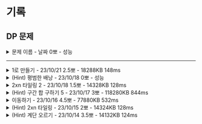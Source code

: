 # 기록
## DP 문제

<details>
<summary>문제 이름 - 날짜 0뽀 - 성능</summary>
<div markdown="1">
<ul>
<li>공개한 1등 기록: </li>
<li>추정 시간 복잡도: </li>
<li>문제 핵심</li>
<ul>
    <li></li>    
    <li></li>  
</ul>
<li>어려웠던 부분 해결</li>
<ul>
    <li></li>
    <ul>
        <li></li>
    </ul>
    <li></li>
    <ul>
        <li></li>
    </ul>
</ul>
<li>순위 코드 분석 후 배운 점</li>
<ul>
    <li></li>
    <li></li>
    <li></li>
</ul>
<li>보충이 필요한 지식</li>
<ul>
    <li></li>
    <li></li>
</ul>
<li>~칭찬~</li>
<ul>
<li></li>
<ul><li></li></ul>
</ul>
</ul>
</div>
</details>

--------

<details>
<summary>1로 만들기 - 23/10/21 2.5뽀 - 18288KB 148ms</summary>
<div markdown="1">
<ul>
<li><p>공개한 1등 기록: 14292KB 120ms</p>
<ul>
<li>내 기록: Scanner 사용 시 21676KB 232ms, BufferedReader 사용 시 18288KB 148ms</li>
</ul>
</li>
<li><p>문제 핵심</p>
<ul>
<li>memoization을 이용해 dp[N]을 구하는 것이 핵심!</li>
<li>dp[i] = (i-1)번째, (i/3)번째, (i/2)번째 중 min으로 구하는 것이 핵심<ul>
<li>비교 시 i%6, i%3, i%2가 0에 해당 하는 경우에 min 비교</li>
</ul>
</li>
<li>도달하는 방법이 3가지만 있다고 알려준.. 친절한 문제였음..!</li>
</ul>
</li>
<li><p>어려웠던 부분 해결</p>
<ul>
<li>무작정 3, 2로 나눠지는 경우에 대해서만 나누려고 함.<ul>
<li>마지막에 1을 만들기 위해 점화식을 세움. -&gt; 이게 오답 원인.</li>
</ul>
</li>
<li>1~N까지 순차적으로 각 값의 min을 구하고 이용하는 방식으로 변경 -&gt; 해결</li>
</ul>
</li>
<li><p>순위 코드 분석 후 배운 점</p>
<ul>
<li>재귀 이용! 그냥 N/2, N/3 숫자 비교하는데 각각 횟수를 N%2, N%3을 더해도 가능</li>
</ul>
</li>
<li><p>보충이 필요한 지식</p>
<ul>
<li>각각 횟수를 N%2, N%3을 더해서 비교하는 게 min을 왜 보장하지..? </li>
<li>로직이 같은데, 시간 차이 이유? 재귀가 더 빠른가? 어떤 차이지?</li>
</ul>
</li>
<li><p>~칭찬~</p>
<ul>
<li>생각보다 오래 걸리고, 시간 제한 마감에 떠올라서 시간을 더 쓰긴 했지만 그래도 dp를 잘 떠올린 것 같다! 다음에는 카테고리 보지 않고도 잘 풀어낼 수 있으면 좋겠다!</li>
</ul>
</li>
</ul>

</div>
</details>


<details>
<summary>(Hint) 평범한 배낭 - 23/10/18 0뽀 - 성능</summary>
<div markdown="1">
<ul>
<li>공개한 1등 기록: </li>
<li>추정 시간 복잡도: </li>
<li>문제 핵심</li>
<ul>
    <li></li>    
    <li></li>  
</ul>
<li>어려웠던 부분 해결</li>
<ul>
    <li></li>
    <ul>
        <li></li>
    </ul>
    <li></li>
    <ul>
        <li></li>
    </ul>
</ul>
<li>순위 코드 분석 후 배운 점</li>
<ul>
    <li></li>
    <li></li>
    <li></li>
</ul>
<li>보충이 필요한 지식</li>
<ul>
    <li></li>
    <li></li>
</ul>
<li>~칭찬~</li>
<ul>
<li></li>
<ul><li></li></ul>
</ul>
</ul>
</div>
</details>


<details>
<summary>2xn 타일링 2 - 23/10/18 1.5뽀 - 14328KB 128ms</summary>
<div markdown="1">
<ul>
<li>공개한 1등 기록: 14180KB 124ms</li>
<li>문제 핵심<ul>
<li>i-2, i-1에서 중복되는 부분 셈하기<ol>
<li>(i-2) 모음에 각각 ||, =, ㅁ을 더해 주면 2*i을 채울 수 있고, (i-2)모음 *3 개.</li>
<li>(i-1) 모음에 |을 더해 주면 이 또한 2*i을 채울 수 있음. (i-1) 모음 - (i-2) 모음 개.<ul>
<li>(i-2) 모음을 기본으로 하고, 여기에 없는 걸 (i-1)에서 더해줌.</li>
<li>기본으로 삼은 게 (i-2)이고, (i-1) 모음의 앞 부분이 (2*i-2) 모양과 같은 걸 제외해야 하기 때문.</li>
</ul>
</li>
</ol>
</li>
</ul>
</li>
<li>어려웠던 부분 해결<ul>
<li>정해진 마지막을 기준으로 그 전 단계 경우의 수 고민하기</li>
</ul>
</li>
<li>순위 코드 분석 후 배운 점<ul>
<li>(입력은 1부터라고 명시되어 있지만) 0인 경우도 1로 초기화해 점화식 2부터 진행</li>
<li>br.readline() 한 글자면 그대로 사용해도 됨.</li>
</ul>
</li>
<li>보충이 필요한 지식<ul>
<li>문제에서 10007 수로  설정한 이유?</li>
</ul>
</li>
<li>~칭찬~<ul>
<li>지난 번에 배운 대로 생각해서 해냈다! 비교적 불필요한 코드는 넣지 않은 것 같다!</li>
</ul>
</li>
</ul>
</div>
</details>


<details>
<summary>(Hint) 구간 합 구하기 5 - 23/10/17 3뽀 - 118280KB 844ms</summary>
<div markdown="1">
<ul>
<li>공개한 1등 기록: 26792KB 312ms</li>
<li><p>문제 핵심</p>
<ul>
<li><p>(1,1)부터 해당 위치까지의 구간합을 각 배열에 구하고, 요구하는 구간만의 합을 도출하기</p>
<pre><code>//(1,1)부터 해당 위치까지의 합
sumArr[<span class="hljs-string">i</span>][<span class="hljs-symbol">j - 1</span>] + sumArr[<span class="hljs-string">i - 1</span>][<span class="hljs-symbol">j</span>] - sumArr[<span class="hljs-string">i - 1</span>][<span class="hljs-symbol">j - 1</span>] + Integer.parseInt(st.nextToken());

//최종 구간 합
int prefixSum = sumArr[<span class="hljs-string">x2</span>][<span class="hljs-symbol">y2</span>] - sumArr[<span class="hljs-string">x2</span>][<span class="hljs-symbol">y1-1</span>] - sumArr[<span class="hljs-string">x1-1</span>][<span class="hljs-symbol">y2</span>] + sumArr[<span class="hljs-string">x1-1</span>][<span class="hljs-symbol">y1-1</span>];
</code></pre></li>
<li>꼭 그림 확인하고, 부분 -&gt; 전체인 부분 고려하기!</li>
<li>어디서 어떻게 점화식을 도출할 건지 고민</li>
</ul>
</li>
<li>어려웠던 부분 해결<ul>
<li>시간 초과<ul>
<li>시간 초과날 걸 알았지만, 떠오르지 않아 for 진행 -&gt; 역시나 시간 초과라 힌트 확인 후  각 합을 구해 배열에 넣기 성공</li>
</ul>
</li>
<li>구간 합 구하기 오류<ul>
<li>그림으로 확인 안 하고, (x2, y2) - (x1-1, y1-1) 진행해 틀림 -&gt; 다른 힌트 그림 보고 구획 나눠 답 도출</li>
</ul>
</li>
</ul>
</li>
<li>순위 코드 분석 후 배운 점<ul>
<li>x1, y1 받을 때 로직에서 사용하는 값은 실질적으로 -1이라 처음부터 그렇게 저장</li>
<li>상위권 대부분 read() 구현해 사용.</li>
</ul>
</li>
<li>보충이 필요한 지식<ul>
<li>read() 등 구현 및 메서드 분리</li>
</ul>
</li>
<li>~칭찬~<ul>
<li>시간 초과 날 걸 알았지만, 답이라도 구해 보자는 마음으로! 다음에는 지금 배운 걸 열심히 기억하고 적용하기!</li>
<li>어제 합을 생각했던 만큼 조금 더 시간을 들였어도 좋았겠지만, 시간 내에 풀지 못한 건 맞으니까. 빠르게 잘 결정했다! </li>
</ul>
</li>
</ul>
</div>
</details>


<details>
<summary>이동하기 - 23/10/16 4.5뽀 - 77880KB 532ms</summary>
<div markdown="1">
<ul>
<li>공개한 1등 기록: 23036KB 204ms</li>
<li>문제 핵심<ul>
<li>대각선은 생각할 필요 없음.<ul>
<li>대각선으로 한 번 오는 것보다 오른쪽/아래쪽을 한 번 거쳐 오는 게 사탕을 더 많이 담을 수 있음.</li>
</ul>
</li>
<li>idx 고려</li>
</ul>
</li>
<li>어려웠던 부분 해결<ul>
<li>처음 발상 -&gt; 불확실해 단념<ul>
<li>최대 합을 구하는 거라 대각선은 의미 X</li>
<li>이동 수: N+M-2</li>
<li>dp[이동 수] = 갈 수 있는 지역의 합</li>
<li>이동 시마다 머물렀던 셀 제외 행/열의 합을 빼 주기.</li>
</ul>
</li>
<li>정답 발상<ul>
<li>위쪽/왼쪽 중 더 많은 사탕을 가진 쪽의 경로를 택하고 현재 사탕 합치기<pre><code>dpRes[<span class="hljs-string">i</span>][<span class="hljs-symbol">j</span>] = Math.max(dpRes[<span class="hljs-string">i - 1</span>][<span class="hljs-symbol">j</span>], dpRes[<span class="hljs-string">i</span>][<span class="hljs-symbol">j - 1</span>]) + candy[<span class="hljs-string">i</span>][<span class="hljs-symbol">j</span>];
</code></pre></li>
</ul>
</li>
<li>구현 시 고친 점<ul>
<li>r=1, c=1인 경우를 각각 구하고, r=2, c=2인 경우를 따로 구하면 예시 코드나 반례는 돌아가는데, 백준 1%에서 틀렸다고 나옴.</li>
<li>여기서 힌트 확인, 따로 구하지 않고, idx를 1로 설정해서 그냥 1부터 N까지 점화식 구하니 정답. </li>
<li>동기님이 알아챈 사실: dpRes 배열 이름을 candy라고 잘못 적어서 오류였음...!.. 고치고 돌리니 첫 코드도 맞았음. -&gt; ... 답이 다 나와도 내가 의도한 대로 동작하는지 확인 위해 디버깅 한번 돌려 보기..! 컴파일러가 잡지 못하는 인간오류를... 발견해야 한다...</li>
</ul>
</li>
</ul>
</li>
<li>순위 코드 분석 후 배운 점<ul>
<li>r, c 1일 때는 그냥 for 한 개로 합쳐도 무방, 필요한 조건인지 꼭 생각해 보기.</li>
<li>입력 받으면서 동시에 dp 구하는 것도 가능</li>
</ul>
</li>
<li>보충이 필요한 지식<ul>
<li>BFS가 아닌 DP인 이유? 어떤 상황에서 어떤 알고리즘이 더 적절할지 선택하는 법</li>
<li>점화식의 기준을 잘 파악하기</li>
</ul>
</li>
<li>~칭찬~<ul>
<li>점화식 발상을 해낸 것이 장하다! 비록... 배열명을 틀려서 힌트를 봤지만, dp에 한 걸음 더 다가간 기분~.~</li>
</ul>
</li>
</div>
</details>


<details>
<summary>(Hint) 2xn 타일링 - 23/10/15 2뽀 - 14324KB 128ms </summary>
<div markdown="1">
<ul>
<li>공개한 1등 기록: 14204KB 124ms</li>
<li>문제 핵심</li>
<ul>
    <li>마지막 수 기준으로 그 직전 경우의 수를 구하고, 점화식으로 표현하기! - 경우의 수 조건을 잘 나누는 게 핵심!</li>    
    <li>혹은 일정한 규칙으로 조합 구해서 각 수를 구하면 피보나치 수열 등장!</li>
    <ul>
        <li>짝수, 홀수 규칙</li>
        <ul>
            <li>홀수(2n-1): n개 더하기 - C(2n-1,0)+C(2n-1-1,1)+...+C(2n-1-n+1,n-1)</li>
            <li>짝수(2n): (2n-n+1==n될 때까지) n+1개 더하기 - C(2n,0)+C(2n-1,1)+...+C(2n-n+1,n)</li>
            <details>
            <summary>1~9까지 계산</summary>
            <div markdown="1">
            1: 1           = 1 <br>
            2: 1+1         = 2 <br>
            3: 1+2         = 3 <br>
            4: 1+3+1       = 5 <br>    
            5: 1+4+3       = 8 <br>
            6: 1+5+6+1     = 13 <br>
            7: 1+6+10+4    = 21 <br>
            8: 1+7+15+10+1 = 34 <br>
            9: 1+8+21+20+5 = 55
            </div>
            </details>
        </ul>
    </ul>   
    <li>각 수열에 나머지 연산을 해도 결과는 같음!</li>
    <ul>
        <li>수 = (10007*몫+나머지)로 표현한다면 (수+수+수+…+수)%10007에서 나머지%10007만 따로 빼서 계산이 가능</li>
        <li>즉, 전체 수에 나머지 연산을 하는 건 각 수의 나머지 연산을 더한 것과 같음.</li>
    </ul>
</ul>
<li>어려웠던 부분 해결, 배운점</li>
<ul>
    <li>피보나치 수열 구했는데, 틀렸습니다! -> N이 일정 숫자 이상이면 출력값 범위를 넘어감.</li>
    <ul>
        <li>이전에는 출력 시에만 %10007했는데, 각 수열에 %10007 진행, 이 과정에서 이렇게 해도 되는지 힌트 봄.</li>
        <li>항상 범위 고민하기~!</li>
    </ul>
</ul>
<li>순위 코드 분석 후 배운 점</li>
<ul>
    <li>1,2인 경우 적절한 조건으로 코드 반복 X</li>
    <ul>
        <li>dp[1]=1 이후 if(n≥2)로 dp[2] 저장</li>
        <li>N+2개로 초기화해서 1,2를 아예 더하고 시작</li>
    </ul>
    <li>0,1 등 연산할 필요 없는 특정 조건이면 그냥 바로 print하고 return!</li>
</ul>
<li>보충이 필요한 지식</li>
<ul>
    <li>조합을 이런 조건 하에 모두 더하는 게 원래 피보나치를 유도하는 공식 같은 건지? 어떻게 이게 피보나치가 나오는 건지? 아니면 조합을 구하는 자체에도 점화식을 유도할 수 있는지?</li>
    <ul>
        <li>결국 마지막은 기준으로 생각하고, 마지막에 도달하는 직전 경우의 수를 나누고, 그걸 점화식으로 표현하는 게 핵심.</li>
        <li>

[정석 - 참고한 블로그](https://kosaf04pyh.tistory.com/222)</li>
    </ul>    
</ul>
<li>~칭찬~</li>
<ul>
<li>차근차근 하나씩 계산해서 조합까지 규칙 발견하고, 어떻게 해야 하지 고민하다 혹시나 다 더했는데, 피보나치가..!!! 진짜 기뻤고, 끝까지 계산해서 규칙을 발견해야 하는구나.. .생각했다!!! 크~! -> 블로그를 보니 내가 구한 건 맞기야 하겠지만 우연이었겠구나 생각했다 하하. </li>
<li>나머지 연산.. 저렇게 해도 되는지 아리까리해서 간단히 검증도 해서 이해하고! 짱짱!!!</li>
</ul>
</div>
</details>

<details>
<summary>(Hint) 계단 오르기 - 23/10/14 3.5뽀 - 14132KB 124ms
</summary>
<div markdown="1">
<ul>
<li>공개한 1등 기록: 13992KB 116ms</li>
<li>문제 핵심</li>
<ul>
    <li>점화식!!!!!</li>    
    <li>마지막 확정된 계단을 기준으로 경우의 수를 찾아내기</li>
    <ol>
    <li>dp[i]=dp[i-3]+stairs[i-1]+stairs[i]
    </li>
    <li>dp[i]=dp[i-2])+stairs[i]
    </li>
    </ol>
</ul>
<li>어려웠던 부분 해결</li>
<ul>
    <li>초반에 생각한 방식 -> 생각 후 검증 어려워 바로 힌트 확인</li>
    <ul>
        <li>가장 수가 커야 하니 많이 가는 게 좋다는 걸 전제</li>
        <li>3개 중 OUT이 없으면 3개 중 1개는 무조건 건너뛰고, 그 직전에 OUT이었으니 2,3번째 숫자 중 작은 숫자 OUT</li>
        <li>OUT이 있다면 다음 3개로 넘어감.</li>
    </ul>
    <li>idx 오류</li>
    <ul>
        <li>점화식 처리 중 dp 배열과 stairs 배열의 idx 1,2 예외 처리 오류 -> 디버깅으로 확인 후 수정</li>
        <li>점화식이 i-3까지 있어서 1부터 시작해야 1,2만 예외 처리로 가능.</li>
    </ul>
</ul>
<li>순위 코드 분석 후 배운 점</li>
<ul>
    <li>점화식이라서인지 입력을 받으면서 바로 dp를 돌려 dp 저장 및 최종 출력 가능</li>
</ul>
<li>보충이 필요한 지식</li>
<ul>
    <li>점화식의 기준, 검증 시 확인해야 할 부분</li>
    <li>idx를 0부터 설정할 때의 점화식 조건은?</li>
    <li>확인한 순위권, 숏코딩은 전부 점화식 같음 -> 점화식 떠올리기 연습만이 살 길.</li>
</ul>
<li>~칭찬~</li>
<ul>
    <li>고민을 한 시간 정도 하고, 떠오른 생각을 검증할 수 없을 것 같아 과감하게! 정답을 확인한 것</li>
    <ul><li>처음 접해 보는 문제라 생각해 본 후 정답 input을 넣고 output을 내는 게 더 효율적</li>
    <li> 와중에 힌트만 얻으려고 파이썬 코드를 봤지만, 정말 잘 읽혀서 의미는 없었다...
    </li>
</ul>
</ul>
</ul>
</div>
</details>
